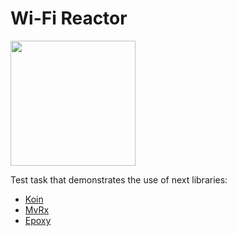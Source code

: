 # Wi-Fi Reactor

<img src="https://raw.githubusercontent.com/AntonyGolovin/Wi-Fi-reactor/master/art/demo.gif" width="200" />

Test task that demonstrates the use of next libraries: 

* [Koin](https://github.com/InsertKoinIO/koin)
* [MvRx](https://github.com/airbnb/MvRx)
* [Epoxy](https://github.com/airbnb/epoxy)
